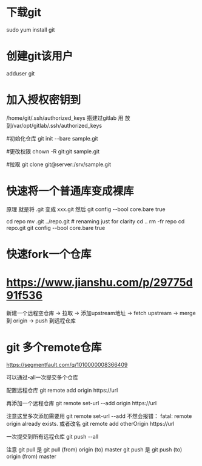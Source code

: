 # 下载git
 sudo yum install git
 
# 创建git该用户
 adduser git

# 加入授权密钥到
 /home/git/.ssh/authorized_keys
 搭建过gitlab 用 放到/var/opt/gitlab/.ssh/authorized_keys
 
#初始化仓库
 git init --bare sample.git
 
#更改权限
 chown -R git:git sample.git
 
#拉取
 git clone git@server:/srv/sample.git
 
 
 
# 快速将一个普通库变成裸库 #

原理 就是将 .git 变成 xxx.git 然后 git config --bool core.bare true

cd repo
mv .git ../repo.git # renaming just for clarity
cd ..
rm -fr repo
cd repo.git
git config --bool core.bare true




# 快速fork一个仓库

# https://www.jianshu.com/p/29775d91f536

新建一个远程空仓库 -> 拉取 -> 添加upstream地址 -> fetch upstream -> merge 到 origin -> push 到远程仓库

# git 多个remote仓库

https://segmentfault.com/q/1010000008366409
 
可以通过-all一次提交多个仓库
 
 配置远程仓库
 git remote add origin https://url
 
 再添加一个远程仓库
 git remote set-url --add origin https://url
 
 注意这里多次添加需要用
 git remote set-url --add
 不然会报错：
 fatal: remote origin already exists.
 或者改名
 git remote add otherOrigin https://url
 
 一次提交到所有远程仓库
 git push --all
 
 注意
 git pull 是 git pull (from) origin (to) master
 git push 是 git push (to) origin (from) master
 
 
 
